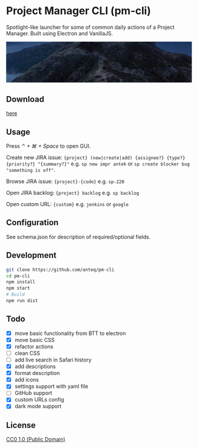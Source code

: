 # Project Manager CLI (pm-cli)

Spotlight-like launcher for some of common daily actions of a Project Manager. Built using Electron and VanillaJS.

![pm-cli demo](demo.gif)

## Download

[here](https://github.com/anteq/pm-cli/releases/latest)

## Usage

Press *⌃ + ⌘ + Space* to open GUI.

Create new JIRA issue: `{project} (new|create|add) {assignee?} {type?} {priority?} "{summary?}"`
e.g. `sp new impr antek` or `sp create blocker bug "something is off"`.

Browse JIRA issue: `{project}-{code}`
e.g. `sp-220`

Open JIRA backlog: `{project} backlog`
e.g. `sp backlog`

Open custom URL: `{custom}`
e.g. `jenkins` or `google`

## Configuration 

See schema.json for description of required/optional fields.

## Development

```bash
git clone https://github.com/anteq/pm-cli
cd pm-cli
npm install
npm start
# Build
npm run dist
```

## Todo

- [x] move basic functionality from BTT to electron
- [x] move basic CSS
- [x] refactor actions
- [ ] clean CSS
- [ ] add live search in Safari history
- [x] add descriptions
- [x] format description
- [x] add icons
- [x] settings support with yaml file 
- [ ] GitHub support
- [x] custom URLs config
- [x] dark mode support

## License

[CC0 1.0 (Public Domain)](LICENSE.md)
